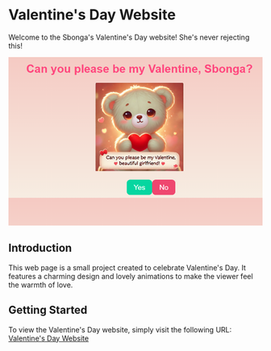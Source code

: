 # Valentine's Day Website

Welcome to the Sbonga's Valentine's Day website! She's never rejecting this!

![Screenshot 2024-02-07 at 3 16 59 PM](https://github.com/atangmiya/Suprise-Suprise-/blob/main/Screenshot%20(1187).png?raw=true)

## Introduction
This web page is a small project created to celebrate Valentine's Day. It features a charming design and lovely animations to make the viewer feel the warmth of love.

## Getting Started
To view the Valentine's Day website, simply visit the following URL: [Valentine's Day Website](https://atangmiya.github.io/Suprise-Suprise-/)
